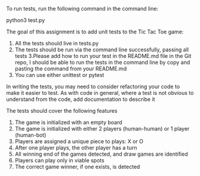 To run tests, run the following command in the command line:

python3 test.py


The goal of this assignment is to add unit tests to the Tic Tac Toe game:

1. All the tests should live in tests.py
2. The tests should be run via the command line successfully, passing all tests
3.Please add how to run your test in the README.md file in the Git repo, I should be able to run the tests in the command line by copy and pasting the command from your README.md
4. You can use either unittest or pytest


In writing the tests, you may need to consider refactoring your code to make it easier to test.
As with code in general, where a test is not obvious to understand from the code, add documentation to describe it

The tests should cover the following features

1. The game is initialized with an empty board
2. The game is initialized with either 2 players (human-human) or 1 player (human-bot)
3. Players are assigned a unique piece to plays: X or O
4. After one player plays, the other player has a turn
5. All winning end of the games detected, and draw games are identified
6. Players can play only in viable spots
7. The correct game winner, if one exists, is detected
